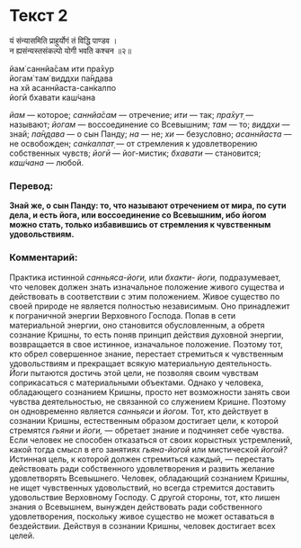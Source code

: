 # Текст 2

यं संन्यासमिति प्राहुर्योगं तं विद्धि पाण्डव ।  
न ह्यसंन्यस्तसंकल्पो योगी भवति कश्चन ॥२॥

йам̇ саннйа̄сам ити пра̄хур  
йогам̇ там̇ виддхи па̄н̣д̣ава  
на хй асаннйаста-сан̇калпо  
йогӣ бхавати каш́чана

_йам_ — которое; _саннйа̄сам_ — отречение; _ити_ — так; _пра̄хут̣_ — называют; _йогам_ — воссоединение со Всевышним; _там_ — то; _виддхи_ — знай; _па̄н̣д̣ава_ — о сын Панду; _на_ — не; _хи_ — безусловно; _асаннйаста_ — не освобожден; _сан̇калпат̣_ — от стремления к удовлетворению собственных чувств; _йогӣ_ — йог-мистик; _бхавати_ — становится; _каш́чана_ — любой.

### Перевод:

**Знай же, о сын Панду: то, что называют отречением от мира, по сути дела, и есть йога, или воссоединение со Всевышним, ибо йогом можно стать, только избавившись от стремления к чувственным удовольствиям.**

### Комментарий:

Практика истинной _санньяса-йоги,_ или _бхакти- йоги,_ подразумевает, что человек должен знать изначальное положение живого существа и действовать в соответствии с этим положением. Живое существо по своей природе не является полностью независимым. Оно принадлежит к пограничной энергии Верховного Господа. Попав в сети материальной энергии, оно становится обусловленным, а обретя сознание Кришны, то есть поняв принцип действия духовной энергии, возвращается в свое истинное, изначальное положение. Поэтому тот, кто обрел совершенное знание, перестает стремиться к чувственным удовольствиям и прекращает всякую материальную деятельность. _Йоги_ пытаются достичь этой цели, не позволяя своим чувствам соприкасаться с материальными объектами. Однако у человека, обладающего сознанием Кришны, просто нет возможности занять свои чувства деятельностью, не связанной со служением Кришне. Поэтому он одновременно является _санньяси_ и _йогом._ Тот, кто действует в сознании Кришны, естественным образом достигает цели, к которой стремятся _гьяни_ и _йоги,_ — обретает знание и подчиняет себе чувства. Если человек не способен отказаться от своих корыстных устремлений, какой тогда смысл в его занятиях _гьяна-йогой_ или мистической _йогой?_ Истинная цель, к которой должен стремиться каждый, — перестать действовать ради собственного удовлетворения и развить желание удовлетворять Всевышнего. Человек, обладающий сознанием Кришны, не ищет чувственных удовольствий, но всегда стремится доставить удовольствие Верховному Господу. С другой стороны, тот, кто лишен знания о Всевышнем, вынужден действовать ради собственного удовлетворения, поскольку живое существо не может оставаться в бездействии. Действуя в сознании Кришны, человек достигает всех целей.